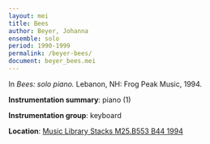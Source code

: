 ```yaml
---
layout: mei
title: Bees
author: Beyer, Johanna
ensemble: solo
period: 1990-1999
permalink: /beyer-bees/
document: beyer_bees.mei
---
```


In *Bees: solo piano.* Lebanon, NH: Frog Peak Music, 1994.

**Instrumentation summary**: piano (1)

**Instrumentation group**: keyboard

**Location**: <a href="https://tufts.primo.exlibrisgroup.com/permalink/01TUN_INST/1kc9gia/alma991009590509703851" target="_blank">Music Library Stacks M25.B553 B44 1994</a>
